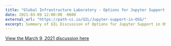 ```yaml
---
title: "Global Infrastructure Laboratory - Options for Jupyter Support in OSG"
date: 2021-03-09 12:00:00 -0600
external_url: "https://path-cc.io/GIL/Jupyter-support-in-OSG/"
excerpt: Summary of GIL Discussion of Options for Jupyter Support in OSG. GIL conducted an open dicussion with the entire OSG staff mailing list on March 9, 2021. The team reviewed the proposal document and concluded the following - 
---
```


[View the March 9, 2021 discussion here](https://path-cc.io/GIL/Jupyter-support-in-OSG/)
